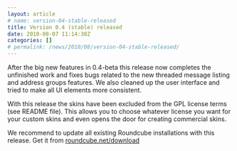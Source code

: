 ```yaml
---
layout: article
# name: version-04-stable-released
title: Version 0.4 (stable) released
date: 2010-08-07 11:14:38Z
categories: []
# permalink: /news/2010/08/version-04-stable-released/
---
```

After the big new features in 0.4-beta this release now completes the unfinished work and fixes bugs related to the new threaded message listing and address groups features. We also cleaned up the user interface and tried to make all UI elements more consistent.

With this release the skins have been excluded from the GPL license terms (see README file). This allows you to choose whatever license you want for your custom skins and even opens the door for creating commercial skins.

We recommend to update all existing Roundcube installations with this release. Get it from [roundcube.net/download](http://roundcube.net/download)


